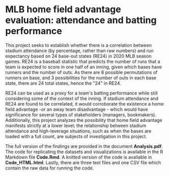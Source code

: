 # MLB home field advantage evaluation: attendance and batting performance

This project seeks to establish whether there is a correlation between stadium attendance (by percentage, rather than raw numbers) and run expectancy based on 24 base-out states (RE24) in 2020 MLB season games.
RE24 is a baseball statistic that predicts the number of runs that a team is expected to score in one half of an inning, given which bases have runners and the number of outs. As there are 8 possible permutations
of runners on base, and 3 possibilities for the number of outs in each base state, there are 24 total states, hence the "24" in RE24. 

RE24 can be used as a proxy for a team's batting performance while still considering some of the context of the inning. If stadium attendance and RE24 are found to be correlated,
it would corroborate the existence a home field advantage -or an away team disadvantage - which would have significance for several types of stakeholders (managers, bookmakers). 
Additionally, this project analyzes the possibility that home field advantage manifests strictly at a lower level;
the relationship between stadium attendance and high-leverage situations, such as when the bases are loaded with a full count, are subjects of investigation in this project. 


The full version of the findings are provided in the document **Analysis.pdf**. The code for replicating the datasets and visualizations is available in the R Markdown file **Code.Rmd**.
A knitted version of the code is available in **Code_HTML.html**. Lastly, there are three text files and one CSV file which contain the raw data for running the code. 
